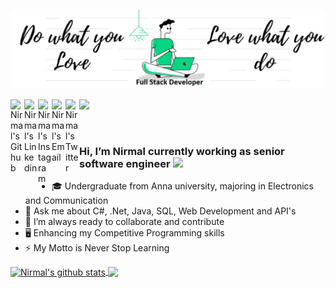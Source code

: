 ![Banner](Simple_Banner.jpeg)

<a href="https://github.com/nirmalkumarkgs">
  <img align="left" alt="Nirmal's Github" width="22px" src="https://cdn.jsdelivr.net/npm/simple-icons@v3/icons/github.svg" />
</a>
<a href="https://www.linkedin.com/in/nirmalkumar-fullstackdev/">
  <img align="left" alt="Nirmal's Linkedin" width="22px" src="https://cdn.jsdelivr.net/npm/simple-icons@v3/icons/linkedin.svg" />
</a>
<a href="https://www.instagram.com/nirmalkumar_kgs/">
  <img align="left" alt="Nirmal's Instagram" width="22px" src="https://cdn.jsdelivr.net/npm/simple-icons@v3/icons/instagram.svg" />
</a>
<a href="mailto: kgsnirmalkumarr5285@gmail.com">
  <img align="left" alt="Nirmal's Email" width="22px" src="https://cdn.jsdelivr.net/npm/simple-icons@v3/icons/gmail.svg" />
</a>
<a href="https://twitter.com/kgsnirmalkumarr">
  <img align="left" alt="Nirmal's Twitter" width="22px" src="https://cdn.jsdelivr.net/npm/simple-icons@v3/icons/twitter.svg" />
</a>

![](https://visitor-badge.glitch.me/badge?page_id=NirmalkumarKGS)


<br />

### Hi, I’m Nirmal currently working as senior software engineer <img src="https://raw.githubusercontent.com/iampavangandhi/iampavangandhi/master/gifs/Hi.gif" width="24px"> 
- 🎓 Undergraduate from Anna university, majoring in Electronics and Communication
- 💬 Ask me about C#, .Net, Java, SQL, Web Development and API's
- 🌱 I’m always ready to collaborate and contribute
- 🖥 Enhancing my Competitive Programming skills
- ⚡ My Motto is Never Stop Learning

<a href="https://github.com/nirmalkumarkgs">
  <img align="center" src="https://github-readme-stats.anuraghazra1.vercel.app/api?username=nirmalkumarkgs&show_icons=true&count_private=true&hide_border=true&theme=radical" alt="Nirmal's github stats" />
</a>
<a href="https://github.com/nirmalkumarkgs">
    <img align="center" src="https://github-readme-stats.vercel.app/api/top-langs/?username=nirmalkumarkgs&layout=compact&hide_border=true&hide=Jupyter%20Notebook,Tex&langs_count=8&theme=radical" />
</a>
